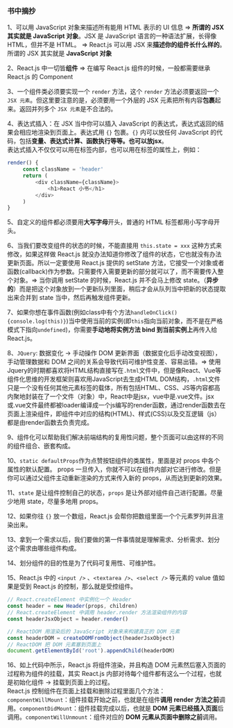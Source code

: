 ### 书中摘抄

1、可以用 JavaScript 对象来描述所有能用 HTML 表示的 UI 信息 => **所谓的 JSX 其实就是 JavaScript 对象**。JSX 是 JavaScript 语言的一种语法扩展，长得像 HTML，但并不是 HTML。
=> React.js 可以用 JSX 来**描述你的组件长什么样的**。所谓的 JSX 其实就是 **JavaScript 对象**

2、React.js 中一切皆**组件** => 在编写 React.js 组件的时候，一般都需要继承 React.js 的 Component

3、一个组件类必须要实现一个 `render` 方法，这个 `render` 方法必须要返回一个 `JSX 元素`。但这里要注意的是，必须要用一个外层的 JSX 元素把所有内容**包裹**起来。返回并列多个 `JSX 元素`是不合法的。

4、表达式插入：在 JSX 当中你可以插入 JavaScript 的表达式，表达式返回的结果会相应地渲染到页面上。表达式用 `{}` 包裹。`{}` 内可以放任何 JavaScript 的代码，包括**变量、表达式计算、函数执行等等。也可以放jsx**。  
   表达式插入不仅仅可以用在标签内部，也可以用在标签的属性上，例如：
   ```JavaScript
   render() {
        const className = 'header'
        return (
            <div className={className}>
                <h1>React 小书</h1>
            </div>
        )
   }
   ```

5、自定义的组件都必须要用**大写字母**开头，普通的 HTML 标签都用小写字母开头。

6、当我们要改变组件的状态的时候，不能直接用 `this.state = xxx` 这种方式来修改，如果这样做 React.js 就没办法知道你修改了组件的状态，它也就没有办法更新页面。所以一定要使用 React.js 提供的 setState 方法，它接受一个对象或者函数(callback)作为参数。只需要传入需要更新的部分就可以了，而不需要传入整个对象。=> 当你调用 setState 的时候，React.js 并不会马上修改 state。（**异步的**）而是把这个对象放到一个更新队列里面，稍后才会从队列当中把新的状态提取出来合并到 state 当中，然后再触发组件更新。

7、如果你想在事件函数(例如class中有个方法`handleOnClick(){console.log(this)}`)当中使用当前的实例(即`this`指向当前对象，而不是在严格模式下指向`undefined`)，你需要**手动地将实例方法 bind 到当前实例上**再传入给 React.js。

8、`JQuery`: 数据变化 -> 手动操作 DOM 更新界面（数据变化后手动改变视图），手动管理数据和 DOM 之间的关系会导致代码可维护性变差、容易出错。=> 使用Jquery的时期都喜欢将HTML结构直接写在`.html`文件中，但是像React、Vue等组件化思维的开发框架则喜欢用JavaScript去生成HTML DOM结构，`.html`文件只是一个没有任何其他元素标签的载体，所有包括HTML、CSS、JS等内容都高内聚地封装在了一个文件（对象）中，React中是jsx，vue中是.vue文件。jsx或.vue文件最终都被loader编译成一个js编写的render函数，通过render函数去在页面上渲染组件，即组件中对应的结构(HTML)、样式(CSS)以及交互逻辑（js）都是由render函数去负责完成。

9、组件化可以帮助我们解决前端结构的复用性问题，整个页面可以由这样的不同的组件组合、嵌套构成。

10、`static defaultProps`作为点赞按钮组件的类属性，里面是对 props 中各个属性的默认配置。
props 一旦传入，你就不可以在组件内部对它进行修改。但是你可以通过父组件主动重新渲染的方式来传入新的 props，从而达到更新的效果。

11、`state` 是让组件控制自己的状态，`props` 是让外部对组件自己进行配置。尽量少地用 state，尽量多地用 props。

12、如果你往 `{}` 放一个数组，React.js 会帮你把数组里面一个个元素罗列并且渲染出来。

13、拿到一个需求以后，我们要做的第一件事情就是理解需求、分析需求、划分这个需求由哪些组件构成。

14、划分组件的目的性是为了代码可复用性、可维护性。

15、React.js 中的 `<input />` 、`<textarea />`、`<select />` 等元素的 value 值如果是受到 React.js 的控制，那么就是受控组件。


```JavaScript
// React.createElement 中实例化一个 Header
const header = new Header(props, children)
// React.createElement 中调用 header.render 方法渲染组件的内容
const headerJsxObject = header.render()

// ReactDOM 用渲染后的 JavaScript 对象来来构建真正的 DOM 元素
const headerDOM = createDOMFromObject(headerJsxObject)
// ReactDOM 把 DOM 元素塞到页面上
document.getElementById('root').appendChild(headerDOM)
```
16、如上代码中所示，React.js 将组件渲染，并且构造 DOM 元素然后塞入页面的过程称为组件的挂载，其实 React.js 内部对待每个组件都有这么一个过程，也就是初始化组件 -> 挂载到页面上的过程。   
React.js 控制组件在页面上挂载和删除过程里面几个方法：`componentWillMount`：组件挂载开始之前，也就是在组件**调用 render 方法之前**调用。`componentDidMount`：组件挂载完成以后，也就是 **DOM 元素已经插入页面**后调用。`componentWillUnmount`：组件对应的 **DOM 元素从页面中删除之前**调用。
